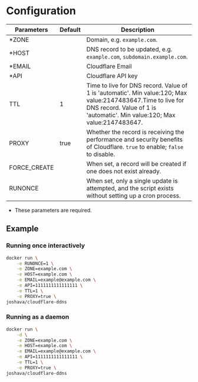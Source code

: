 # Configuration

| Parameters   | Default | Description                                                                                                                                                                              |
|--------------|---------|------------------------------------------------------------------------------------------------------------------------------------------------------------------------------------------|
| *ZONE        |         | Domain, e.g. `example.com`.                                                                                                                                                              |
| *HOST        |         | DNS record to be updated, e.g. `example.com`, `subdomain.example.com`.                                                                                                                   |
| *EMAIL       |         | Cloudflare Email                                                                                                                                                                         |
| *API         |         | Cloudflare API key                                                                                                                                                                       |
| TTL          | 1       | Time to live for DNS record. Value of 1 is 'automatic'. Min value:120; Max value:2147483647.Time to live for DNS record. Value of 1 is 'automatic'. Min value:120; Max value:2147483647. |
| PROXY        | true    | Whether the record is receiving the performance and security benefits of Cloudflare. `true` to enable; `false` to disable.                                                               |
| FORCE_CREATE |         | When set, a record will be created if one does not exist already.                                                                                                                        |
| RUNONCE      |         | When set, only a single update is attempted, and the script exists without setting up a cron process.                                                                                    |

* These parameters are required.

## Example

### Running once interactively

```bash
docker run \
    -e RUNONCE=1 \
    -e ZONE=example.com \
    -e HOST=example.com \
    -e EMAIL=example@example.com \
    -e API=1111111111111111 \
    -e TTL=1 \
    -e PROXY=true \
joshava/cloudflare-ddns
```

### Running as a daemon

```bash
docker run \
    -d \
    -e ZONE=example.com \
    -e HOST=example.com \
    -e EMAIL=example@example.com \
    -e API=1111111111111111 \
    -e TTL=1 \
    -e PROXY=true \
joshava/cloudflare-ddns
```
